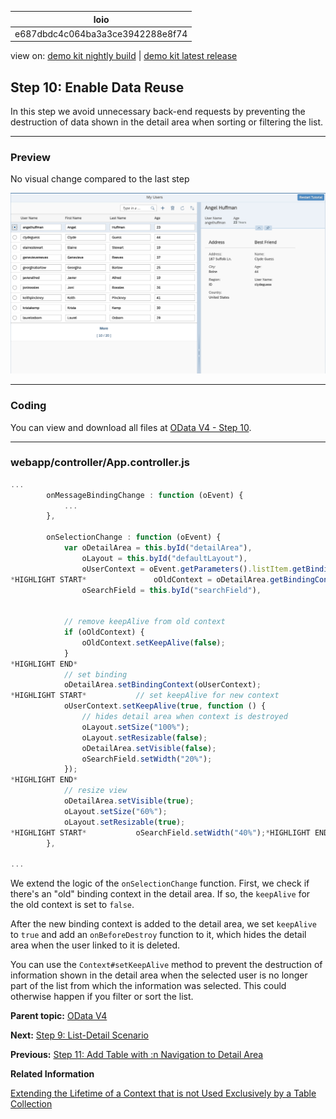 <!-- loioe687dbdc4c064ba3a3ce3942288e8f74 -->

| loio |
| -----|
| e687dbdc4c064ba3a3ce3942288e8f74 |

<div id="loio">

view on: [demo kit nightly build](https://openui5nightly.hana.ondemand.com/#/topic/e687dbdc4c064ba3a3ce3942288e8f74) | [demo kit latest release](https://openui5.hana.ondemand.com/#/topic/e687dbdc4c064ba3a3ce3942288e8f74)</div>

## Step 10: Enable Data Reuse

In this step we avoid unnecessary back-end requests by preventing the destruction of data shown in the detail area when sorting or filtering the list.

***

<a name="loioe687dbdc4c064ba3a3ce3942288e8f74__section_bt4_fxc_z1b"/>

### Preview

   
  
<a name="loioe687dbdc4c064ba3a3ce3942288e8f74__fig_ybl_pdx_4cb"/>No visual change compared to the last step

 ![A list of users with an added detail area](loio6e9025bc4522494c97d1b60a3f8eec31_LowRes.png "No visual change compared to the last step") 

***

<a name="loioe687dbdc4c064ba3a3ce3942288e8f74__section_tsr_gxc_z1b"/>

### Coding

You can view and download all files at [OData V4 - Step 10](https://openui5.hana.ondemand.com/#/entity/sap.ui.core.tutorial.odatav4/sample/sap.ui.core.tutorial.odatav4.10/code).

***

<a name="loioe687dbdc4c064ba3a3ce3942288e8f74__section_pvc_fyc_z1b"/>

### webapp/controller/App.controller.js

``` js
...
		onMessageBindingChange : function (oEvent) {
			...
		},

		onSelectionChange : function (oEvent) {
			var oDetailArea = this.byId("detailArea"),
				oLayout = this.byId("defaultLayout"),
				oUserContext = oEvent.getParameters().listItem.getBindingContext();
*HIGHLIGHT START*				oOldContext = oDetailArea.getBindingContext(),
				oSearchField = this.byId("searchField"),


			// remove keepAlive from old context
			if (oOldContext) {
				oOldContext.setKeepAlive(false);
			}
*HIGHLIGHT END*
			// set binding
			oDetailArea.setBindingContext(oUserContext);
*HIGHLIGHT START*			// set keepAlive for new context
			oUserContext.setKeepAlive(true, function () {
				// hides detail area when context is destroyed
				oLayout.setSize("100%");
				oLayout.setResizable(false);
				oDetailArea.setVisible(false);
				oSearchField.setWidth("20%");
			});
*HIGHLIGHT END*
			// resize view
			oDetailArea.setVisible(true);
			oLayout.setSize("60%");
			oLayout.setResizable(true);
*HIGHLIGHT START*			oSearchField.setWidth("40%");*HIGHLIGHT END*
		},

...
```

We extend the logic of the `onSelectionChange` function. First, we check if there's an "old" binding context in the detail area. If so, the `keepAlive` for the old context is set to `false`.

After the new binding context is added to the detail area, we set `keepAlive` to `true` and add an `onBeforeDestroy` function to it, which hides the detail area when the user linked to it is deleted.

You can use the `Context#setKeepAlive` method to prevent the destruction of information shown in the detail area when the selected user is no longer part of the list from which the information was selected. This could otherwise happen if you filter or sort the list.

**Parent topic:** [OData V4](OData_V4_bcdbde6.md "In this tutorial, we explore how features of OData V4 can be used in OpenUI5. We write a small app that consumes data from an OData V4 service to understand how to access, modify, aggregate, and filter data in an OData V4 model.")

**Next:** [Step 9: List-Detail Scenario](Step_9_List_Detail_Scenario_ec44581.md "In this step we add a detail area with additional information.")

**Previous:** [Step 11: Add Table with :n Navigation to Detail Area](Step_11_Add_Table_with_n_Navigation_to_Detail_Area_19cc773.md "In this step we add a table with additional information to the detail area.")

**Related Information**  


[Extending the Lifetime of a Context that is not Used Exclusively by a Table Collection](Data_Reuse_648e360.md#loio648e360fa22d46248ca783dc6eb44531__section_ELC)

